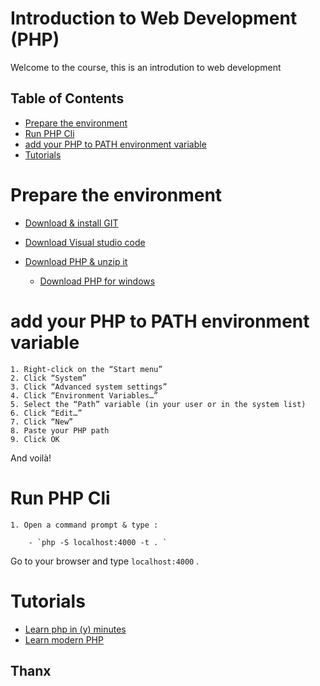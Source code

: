 # Introduction to Web Development (PHP)

Welcome to the course, this is an introdution to web development

## Table of Contents

- [Prepare the environment](#Prepare-the-environment)
- [Run PHP Cli](#Run-PHP-Cli)
- [add your PHP to PATH environment variable](#add-your-PHP-to-PATH-environment-variable)
- [Tutorials](#Tutorials)

# Prepare the environment

- [Download & install GIT ](https://git-scm.com/downloads)
- [Download Visual studio code ](https://code.visualstudio.com/download)

- [Download PHP & unzip it ](https://www.php.net/downloads.php)
  - [Download PHP for windows ](https://windows.php.net/download#php-7.4)

# add your PHP to PATH environment variable

    1. Right-click on the “Start menu”
    2. Click “System”
    3. Click “Advanced system settings”
    4. Click “Environment Variables…”
    5. Select the “Path” variable (in your user or in the system list)
    6. Click “Edit…”
    7. Click “New”
    8. Paste your PHP path
    9. Click OK

And voilà!

# Run PHP Cli

    1. Open a command prompt & type :

        - `php -S localhost:4000 -t . `

Go to your browser and type `localhost:4000` .

# Tutorials

- [Learn php in (y) minutes ](https://learnxinyminutes.com/docs/php/)
- [Learn modern PHP](https://github.com/odan/learn-php)

## Thanx
